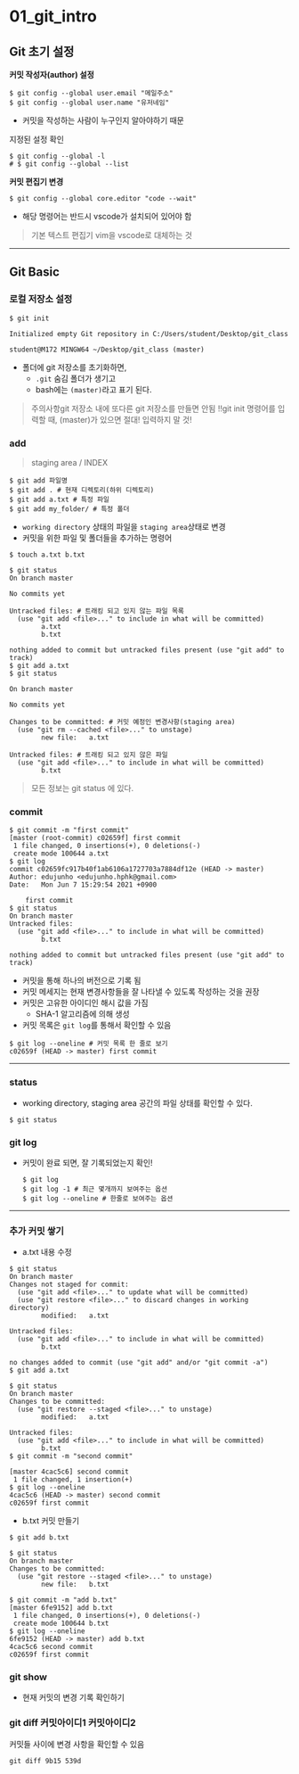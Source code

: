 # 01_git_intro

## **Git 초기 설정**

**커밋 작성자(author) 설정**

```
$ git config --global user.email "메일주소"
$ git config --global user.name "유저네임"
```

- 커밋을 작성하는 사람이 누구인지 알아야하기 때문

지정된 설정 확인

```
$ git config --global -l
# $ git config --global --list
```

**커밋 편집기 변경**

```
$ git config --global core.editor "code --wait"
```

- 해당 명령어는 반드시 vscode가 설치되어 있어야 함

> 기본 텍스트 편집기 vim을 vscode로 대체하는 것

------

## **Git Basic**

### **로컬 저장소 설정**

```
$ git init

Initialized empty Git repository in C:/Users/student/Desktop/git_class

student@M172 MINGW64 ~/Desktop/git_class (master)
```

- 폴더에 git 저장소를 초기화하면,
  - `.git` 숨김 폴더가 생기고
  - bash에는 `(master)`라고 표기 된다.

> 주의사항git 저장소 내에 또다른 git 저장소를 만들면 안됨 !!git init 명령어를 입력할 때, (master)가 있으면 절대! 입력하지 말 것!

### **add**

> staging area / INDEX

```
$ git add 파일명
$ git add . # 현재 디렉토리(하위 디렉토리)
$ git add a.txt # 특정 파일
$ git add my_folder/ # 특정 폴더
```

- `working directory` 상태의 파일을 `staging area`상태로 변경
- 커밋을 위한 파일 및 폴더들을 추가하는 명령어

```
$ touch a.txt b.txt

$ git status
On branch master

No commits yet

Untracked files: # 트래킹 되고 있지 않는 파일 목록
  (use "git add <file>..." to include in what will be committed)
        a.txt
        b.txt

nothing added to commit but untracked files present (use "git add" to track)
$ git add a.txt
$ git status

On branch master

No commits yet

Changes to be committed: # 커밋 예정인 변경사항(staging area)
  (use "git rm --cached <file>..." to unstage)
        new file:   a.txt

Untracked files: # 트래킹 되고 있지 않은 파일
  (use "git add <file>..." to include in what will be committed)
        b.txt
```

> 모든 정보는 git status 에 있다.

### **commit**

```
$ git commit -m "first commit"
[master (root-commit) c02659f] first commit
 1 file changed, 0 insertions(+), 0 deletions(-)
 create mode 100644 a.txt
$ git log
commit c02659fc917b40f1ab6106a1727703a7884df12e (HEAD -> master)
Author: edujunho <edujunho.hphk@gmail.com>
Date:   Mon Jun 7 15:29:54 2021 +0900

    first commit
$ git status
On branch master
Untracked files:
  (use "git add <file>..." to include in what will be committed)
        b.txt

nothing added to commit but untracked files present (use "git add" to track)
```

- 커밋을 통해 하나의 버전으로 기록 됨
- 커밋 메세지는 현재 변경사항들을 잘 나타낼 수 있도록 작성하는 것을 권장
- 커밋은 고유한 아이디인 해시 값을 가짐
  - SHA-1 알고리즘에 의해 생성
- 커밋 목록은 `git log`를 통해서 확인할 수 있음

```
$ git log --oneline # 커밋 목록 한 줄로 보기
c02659f (HEAD -> master) first commit
```

------

### **status**

- working directory, staging area 공간의 파일 상태를 확인할 수 있다.

```
$ git status
```

### **git log**

- 커밋이 완료 되면, 잘 기록되었는지 확인!

  ```
  $ git log
  $ git log -1 # 최근 몇개까지 보여주는 옵션
  $ git log --oneline # 한줄로 보여주는 옵션
  ```

------

### **추가 커밋 쌓기**

- a.txt 내용 수정

```
$ git status
On branch master
Changes not staged for commit:
  (use "git add <file>..." to update what will be committed)
  (use "git restore <file>..." to discard changes in working directory)
        modified:   a.txt

Untracked files:
  (use "git add <file>..." to include in what will be committed)
        b.txt

no changes added to commit (use "git add" and/or "git commit -a")
$ git add a.txt

$ git status
On branch master
Changes to be committed:
  (use "git restore --staged <file>..." to unstage)
        modified:   a.txt

Untracked files:
  (use "git add <file>..." to include in what will be committed)
        b.txt
$ git commit -m "second commit"

[master 4cac5c6] second commit
 1 file changed, 1 insertion(+)
$ git log --oneline
4cac5c6 (HEAD -> master) second commit
c02659f first commit
```

- b.txt 커밋 만들기

```
$ git add b.txt

$ git status
On branch master
Changes to be committed:
  (use "git restore --staged <file>..." to unstage)
        new file:   b.txt

$ git commit -m "add b.txt"
[master 6fe9152] add b.txt
 1 file changed, 0 insertions(+), 0 deletions(-)
 create mode 100644 b.txt
$ git log --oneline
6fe9152 (HEAD -> master) add b.txt
4cac5c6 second commit
c02659f first commit
```

### **git show**

- 현재 커밋의 변경 기록 확인하기

### **git diff 커밋아이디1 커밋아이디2**

커밋들 사이에 변경 사항을 확인할 수 있음

```
git diff 9b15 539d
```

